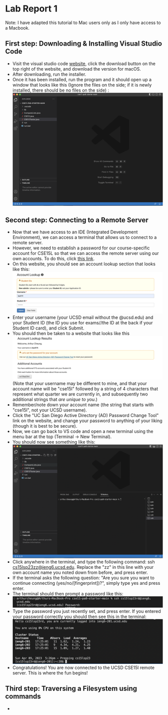 # Lab Report 1 
Note: I have adapted this tutorial to Mac users only as I only have access to a Macbook.
## First step: Downloading & Installing Visual Studio Code
* Visit the visual studio code [website](https://code.visualstudio.com/, ), click the download button on the top right of the website, and download the version for macOS.
* After downloading, run the installer. 
* Once it has been installed, run the program and it should open up a window that looks like this (Ignore the files on the side; if it is newly installed, there should be no files on the side) : ![Image](VSCodeSS.png)

## Second step: Connecting to a Remote Server
* Now that we have access to an IDE (Integrated Development Environment), we can access a terminal that allows us to connect to a remote server. 
* However, we need to establish a password for our course-specific account for CSE15L so that we can access the remote server using our own accounts. To do this, click [this link](https://sdacs.ucsd.edu/~icc/index.php).
* On this website, you should see an account lookup section that looks like this: ![Image](AccountLookupSS.png)
* Enter your username (your UCSD email without the @ucsd.edu) and your Student ID (the ID you use for exams//the ID at the back if your Student ID card), and click Submit.
* You should then be taken to a website that looks like this ![Image](AccountLookupResultsSS.png) (Note that your username may be different to mine, and that your account name will be "cse15l" followed by a string of 4 characters that represent what quarter we are currently in, and subsequently two additional strings that *are unique to you*.) 
* Remember/note down your account name (the string that starts with "cse15l", not your UCSD username).
* Click the "UC San Diego Active Directory (AD) Password Change Tool" link on the website, and change your password to anything of your liking (though it is best to be secure).
* Now, we can go back to VS code and open a new terminal using the menu bar at the top (Terminal -> New Terminal). 
* You should now see something like this: ![Image](VSCodeTerminalSS.png)
* Click anywhere in the terminal, and type the following command: ssh cs15lsp23zz@ieng6.ucsd.edu. Replace the "zz" in this line with your own account name you noted down from before, and press enter.
* If the terminal asks the following question: "Are you sure you want to continue connecting (yes/no/[fingerprint])?", simply type yes and press enter.
* The terminal should then prompt a password like this: ![Image](PasswordPromptSS.png)
* Type the password you just recently set, and press enter. If you entered your password correctly you should then see this in the terminal: ![Image](SuccessfulLoginSS.png)
* Congratulations! You are now connected to the UCSD CSE15l remote server. This is where the fun begins!
## Third step: Traversing a Filesystem using commands
* 


